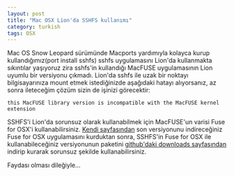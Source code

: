 ```yaml
---
layout: post
title: "Mac OSX Lion'da SSHFS kullanımı"
category: turkish
tags: OSX
---
```


Mac OS Snow Leopard sürümünde Macports yardımıyla kolayca kurup kullandığımız(port install sshfs) sshfs uygulamasını Lion'da kullanmakta sıkıntılar yaşıyoruz zira sshfs'in kullandığı MacFUSE uygulamasının Lion uyumlu bir versiyonu çıkmadı. Lion'da sshfs ile uzak bir noktayı bilgisayarınıza mount etmek istediğinizde aşağıdaki hatayı alıyorsanız, az sonra ileteceğim çözüm sizin de işinizi görecektir:

    this MacFUSE library version is incompatible with the MacFUSE kernel extension

SSHFS'i Lion'da sorunsuz olarak kullanabilmek için MacFUSE'un varisi Fuse for OSX'i kullanabilirsiniz. [Kendi sayfasından](http://osxfuse.github.com/) son versiyonunu indireceğiniz Fuse for OSX uygulamasını kurduktan sonra, SSHFS'in Fuse for OSX ile kullanabileceğiniz versiyonunun paketini [github'daki downloads sayfasından](https://github.com/osxfuse/sshfs/downloads) indirip kurarak sorunsuz şekilde kullanabilirsiniz.

Faydası olması dileğiyle...

